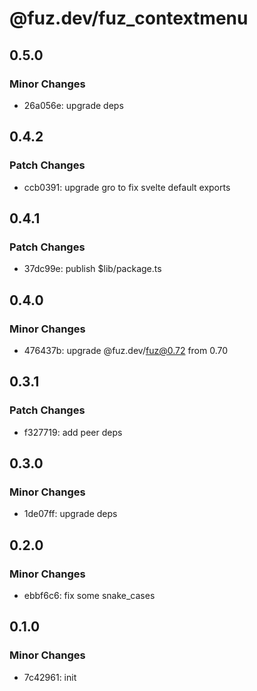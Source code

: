 # @fuz.dev/fuz_contextmenu

## 0.5.0

### Minor Changes

- 26a056e: upgrade deps

## 0.4.2

### Patch Changes

- ccb0391: upgrade gro to fix svelte default exports

## 0.4.1

### Patch Changes

- 37dc99e: publish $lib/package.ts

## 0.4.0

### Minor Changes

- 476437b: upgrade @fuz.dev/fuz@0.72 from 0.70

## 0.3.1

### Patch Changes

- f327719: add peer deps

## 0.3.0

### Minor Changes

- 1de07ff: upgrade deps

## 0.2.0

### Minor Changes

- ebbf6c6: fix some snake_cases

## 0.1.0

### Minor Changes

- 7c42961: init
